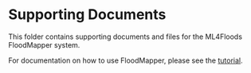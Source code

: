 # Supporting Documents

This folder contains supporting documents and files for the ML4Floods
FloodMapper system.

For documentation on how to use FloodMapper, please see the
[tutorial](../../tutorial).

